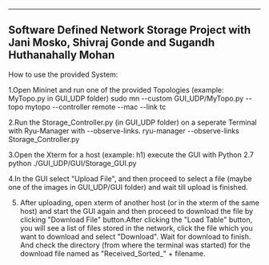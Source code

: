 
-------------------------------------------------------------------------------------------------------------------------------------------------------------
Software Defined Network Storage Project with Jani Mosko, Shivraj Gonde and Sugandh Huthanahally Mohan
--------------------------------------------------------------------------------------------------------------------------------------------------------------

How to use the provided System:


1.Open Mininet and run one of the provided Topologies (example: MyTopo.py in GUI_UDP folder)
sudo mn --custom GUI_UDP/MyTopo.py --topo mytopo --controller remote --mac --link tc

2.Run the Storage_Controller.py (in GUI_UDP folder) on a seperate Terminal with Ryu-Manager with --observe-links.
ryu-manager --observe-links Storage_Controller.py

3.Open the Xterm for a host (example: h1) execute the GUI with Python 2.7
python ./GUI_UDP/GUI/Storage_GUI.py

4.In the GUI select "Upload File", and then proceed to select a file (maybe one of the images in GUI_UDP/GUI folder) and wait till upload is finished.

5. After uploading, open xterm of another host (or in the xterm of the same host) and start the GUI again and then proceed to download the file by clicking "Download File" button.After clicking the "Load Table" button, you will see a list of files stored in the network, click the file which you want to download and select "Download". Wait for download to finish. And check the directory (from where the terminal was started) for the download file named as "Received_Sorted_" + filename.
